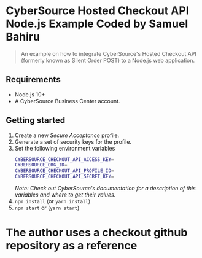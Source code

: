 # CyberSource Hosted Checkout API Node.js Example Coded by Samuel Bahiru
> An example on how to integrate CyberSource's Hosted Checkout API (formerly known as Silent Order POST) to a Node.js web application.

## Requirements

* Node.js 10+
* A CyberSource Business Center account.

## Getting started

1. Create a new _Secure Acceptance_ profile.
2. Generate a set of security keys for the profile.
3. Set the following environment variables
    ```sh
    CYBERSOURCE_CHECKOUT_API_ACCESS_KEY=
    CYBERSOURCE_ORG_ID=
    CYBERSOURCE_CHECKOUT_API_PROFILE_ID=
    CYBERSOURCE_CHECKOUT_API_SECRET_KEY=
    ```
    _Note: Check out CyberSource's documentation for a description of this variables and where to get their values._
4. `npm install` (or `yarn install`)
5. `npm start` or (`yarn start`)


# The author uses a checkout github repository as a reference

